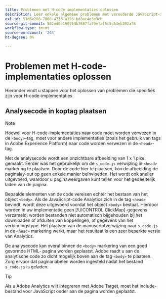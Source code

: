 ```yaml
---
title: Problemen met H-code-implementaties oplossen
description: Leer enkele algemene problemen met verouderde JavaScript-implementaties.
exl-id: 51d6e286-7008-4736-a196-bd8ac4e3e9cb
source-git-commit: 562ed0e190954b7687fa79efaf5c5c54eb202af8
workflow-type: tm+mt
source-wordcount: '244'
ht-degree: 0%

---
```


# Problemen met H-code-implementaties oplossen

Hieronder vindt u stappen voor het oplossen van problemen die specifiek zijn voor H-code-implementaties.

## Analysecode in koptag plaatsen

>[!NOTE]
>
>Hoewel voor H-code-implementaties naar code moet worden verwezen in de `<body>`-tag, moet voor andere implementaties (zoals het gebruik van tags in Adobe Experience Platform) naar code worden verwezen in de `<head>`-tag.

Met de analysecode wordt een onzichtbare afbeelding van 1 x 1 pixel gemaakt. Eerder was het gebruikelijk om de `s_code.js` verwijzing in `<head>` markering te plaatsen. Door de code hier te plaatsen, kon de afbeelding de paginalay-out op geen enkele manier beïnvloeden. Het wordt ook sneller uitgevoerd, waardoor u paginaweergaven kunt tellen voor het gedeeltelijk laden van de pagina.

Bepaalde elementen van de code vereisen echter het bestaan van het object `<body>`. Als de JavaScript-code Analytics zich in de tag `<head>` bevindt, wordt deze uitgevoerd voordat het object `<body>` bestaat. Hierdoor worden in uw implementatie geen [!UICONTROL ClickMap]-gegevens verzameld, worden bestanden niet automatisch bijgehouden bij het downloaden of afsluiten van koppelingen, of gegevens van het verbindingstype. Het plaatsen van de manuscriptverwijzing naar `s_code.js` in de `<head>` markering werkt, maar het resultaat is een zeer beperkte versie van Analytics.

De analysecode kan overal binnen de `<body>` markering van een goed gevormde HTML- pagina worden geplaatst. Adobe raadt u aan de analytische code zo dicht mogelijk boven aan de tag `<body>` te plaatsen. Zorg ervoor dat paginariabelen worden ingesteld nadat het bestand `s_code.js` is geladen.

>[!TIP]
>
>Als u Adobe Analytics wilt integreren met Adobe Target, moet het include-bestand voor JavaScript onder aan de pagina worden geplaatst.
